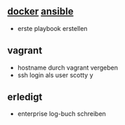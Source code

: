 [docker](docker)
[ansible](ansible)
-
- erste playbook erstellen

vagrant
-
- hostname durch vagrant vergeben
- ssh login als user scotty             y

erledigt
-
- enterprise log-buch schreiben
